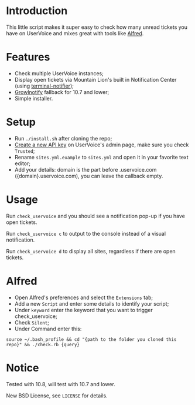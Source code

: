 # Introduction

This little script makes it super easy to check how many unread tickets you have on UserVoice and mixes great with tools like [Alfred](http://www.alfredapp.com/).

# Features

* Check multiple UserVoice instances;
* Display open tickets via Mountain Lion's built in Notification Center (using [terminal-notifier](https://github.com/alloy/terminal-notifier));
* [Growlnotify](http://growl.info/extras.php#growlnotify) fallback for 10.7 and lower;
* Simple installer.

# Setup

* Run `./install.sh` after cloning the repo;
* [Create a new API key](http://developer.uservoice.com/docs/api/getting-started/) on UserVoice's admin page, make sure you check `Trusted`;
* Rename `sites.yml.example` to `sites.yml` and open it in your favorite text editor;
* Add your details: domain is the part before .uservoice.com ({domain}.uservoice.com), you can leave the callback empty.

# Usage

Run `check_uservoice` and you should see a notification pop-up if you have open tickets.

Run `check_uservoice c` to output to the console instead of a visual notification.

Run `check_uservoice d` to display all sites, regardless if there are open tickets.

# Alfred

* Open Alfred's preferences and select the `Extensions` tab;
* Add a new `Script` and enter some details to identify your script;
* Under `keyword` enter the keyword that you want to trigger check_uservoice;
* Check `Silent`;
* Under Command enter this:
```
source ~/.bash_profile && cd "{path to the folder you cloned this repo}" && ./check.rb {query}
```

# Notice

Tested with 10.8, will test with 10.7 and lower.

New BSD License, see `LICENSE` for details.
